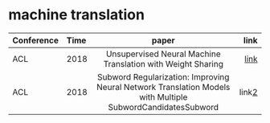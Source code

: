 # machine translation 
|Conference |Time  |paper                                                                                      |link       |
|:----------|:-----|:-----------------------------------------------------------------------------------------:|----------:|
|ACL        |2018  |Unsupervised Neural Machine Translation with Weight Sharing                                |[link][1]  |
|ACL        |2018  |Subword Regularization: Improving Neural Network Translation Models with Multiple SubwordCandidatesSubword |link[2]|       

[1]:https://aclweb.org/anthology/papers/P/P18/P18-1005/
[2]:https://aclweb.org/anthology/papers/P/P18/P18-1007/

